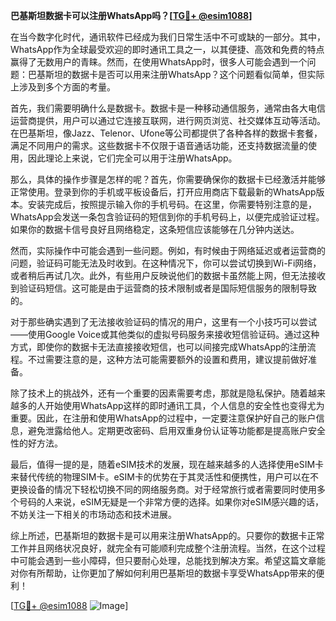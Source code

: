 **巴基斯坦数据卡可以注册WhatsApp吗？[[TG💪+ @esim1088](https://t.me/s/esim1088)]**

在当今数字化时代，通讯软件已经成为我们日常生活中不可或缺的一部分。其中，WhatsApp作为全球最受欢迎的即时通讯工具之一，以其便捷、高效和免费的特点赢得了无数用户的青睐。然而，在使用WhatsApp时，很多人可能会遇到一个问题：巴基斯坦的数据卡是否可以用来注册WhatsApp？这个问题看似简单，但实际上涉及到多个方面的考量。

首先，我们需要明确什么是数据卡。数据卡是一种移动通信服务，通常由各大电信运营商提供，用户可以通过它连接互联网，进行网页浏览、社交媒体互动等活动。在巴基斯坦，像Jazz、Telenor、Ufone等公司都提供了各种各样的数据卡套餐，满足不同用户的需求。这些数据卡不仅限于语音通话功能，还支持数据流量的使用，因此理论上来说，它们完全可以用于注册WhatsApp。

那么，具体的操作步骤是怎样的呢？首先，你需要确保你的数据卡已经激活并能够正常使用。登录到你的手机或平板设备后，打开应用商店下载最新的WhatsApp版本。安装完成后，按照提示输入你的手机号码。在这里，你需要特别注意的是，WhatsApp会发送一条包含验证码的短信到你的手机号码上，以便完成验证过程。如果你的数据卡信号良好且网络稳定，这条短信应该能够在几分钟内送达。

然而，实际操作中可能会遇到一些问题。例如，有时候由于网络延迟或者运营商的问题，验证码可能无法及时收到。在这种情况下，你可以尝试切换到Wi-Fi网络，或者稍后再试几次。此外，有些用户反映说他们的数据卡虽然能上网，但无法接收到验证码短信。这可能是由于运营商的技术限制或者是国际短信服务的限制导致的。

对于那些确实遇到了无法接收验证码的情况的用户，这里有一个小技巧可以尝试——使用Google Voice或其他类似的虚拟号码服务来接收短信验证码。通过这种方式，即使你的数据卡无法直接接收短信，也可以间接完成WhatsApp的注册流程。不过需要注意的是，这种方法可能需要额外的设置和费用，建议提前做好准备。

除了技术上的挑战外，还有一个重要的因素需要考虑，那就是隐私保护。随着越来越多的人开始使用WhatsApp这样的即时通讯工具，个人信息的安全性也变得尤为重要。因此，在注册和使用WhatsApp的过程中，一定要注意保护好自己的账户信息，避免泄露给他人。定期更改密码、启用双重身份认证等功能都是提高账户安全性的好方法。

最后，值得一提的是，随着eSIM技术的发展，现在越来越多的人选择使用eSIM卡来替代传统的物理SIM卡。eSIM卡的优势在于其灵活性和便携性，用户可以在不更换设备的情况下轻松切换不同的网络服务商。对于经常旅行或者需要同时使用多个号码的人来说，eSIM无疑是一个非常方便的选择。如果你对eSIM感兴趣的话，不妨关注一下相关的市场动态和技术进展。

综上所述，巴基斯坦的数据卡是可以用来注册WhatsApp的。只要你的数据卡正常工作并且网络状况良好，就完全有可能顺利完成整个注册流程。当然，在这个过程中可能会遇到一些小障碍，但只要耐心处理，总能找到解决方案。希望这篇文章能对你有所帮助，让你更加了解如何利用巴基斯坦的数据卡享受WhatsApp带来的便利！

[[TG💪+ @esim1088](https://t.me/s/esim1088) ![Image](https://i.postimg.cc/4NQfJmqS/Snipaste-2025-05-13-00-14-12.png)]